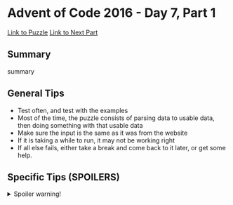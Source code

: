 # Advent of Code 2016 - Day 7, Part 1

[Link to Puzzle](https://adventofcode.com/2016/day/7)
[Link to Next Part](https://github.com/CodingAP/unofficial-aoc-syllabus/blob/main/years/2016/day7/part2.md)

## Summary
summary

## General Tips
- Test often, and test with the examples
- Most of the time, the puzzle consists of parsing data to usable data, then doing something with that usable data
- Make sure the input is the same as it was from the website
- If it is taking a while to run, it may not be working right
- If all else fails, either take a break and come back to it later, or get some help.

## Specific Tips (SPOILERS)
<details> <summary>Spoiler warning!</summary>

specific tips

</details>